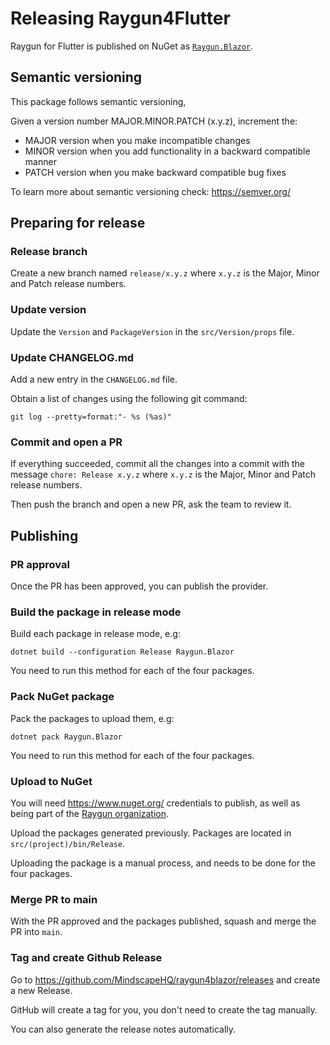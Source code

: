 # Releasing Raygun4Flutter

Raygun for Flutter is published on NuGet as [`Raygun.Blazor`](https://www.nuget.org/packages/Raygun.Blazor).

## Semantic versioning

This package follows semantic versioning,

Given a version number MAJOR.MINOR.PATCH (x.y.z), increment the:

- MAJOR version when you make incompatible changes
- MINOR version when you add functionality in a backward compatible manner
- PATCH version when you make backward compatible bug fixes

To learn more about semantic versioning check: https://semver.org/

## Preparing for release

### Release branch

Create a new branch named `release/x.y.z` 
where `x.y.z` is the Major, Minor and Patch release numbers.

### Update version

Update the `Version` and `PackageVersion` in the `src/Version/props` file.

### Update CHANGELOG.md

Add a new entry in the `CHANGELOG.md` file.

Obtain a list of changes using the following git command:

```
git log --pretty=format:"- %s (%as)"
```

### Commit and open a PR

If everything succeeded, commit all the changes into a commit with the message `chore: Release x.y.z`
where `x.y.z` is the Major, Minor and Patch release numbers.

Then push the branch and open a new PR, ask the team to review it.

## Publishing

### PR approval

Once the PR has been approved, you can publish the provider.

### Build the package in release mode

Build each package in release mode, e.g:

```
dotnet build --configuration Release Raygun.Blazor
```

You need to run this method for each of the four packages.

### Pack NuGet package

Pack the packages to upload them, e.g:

```
dotnet pack Raygun.Blazor
```

You need to run this method for each of the four packages.

### Upload to NuGet

You will need https://www.nuget.org/ credentials to publish, 
as well as being part of the [Raygun organization](https://www.nuget.org/profiles/Raygun).

Upload the packages generated previously.
Packages are located in `src/(project)/bin/Release`.

Uploading the package is a manual process, and needs to be done for the four packages.

### Merge PR to main

With the PR approved and the packages published, 
squash and merge the PR into `main`.

### Tag and create Github Release

Go to https://github.com/MindscapeHQ/raygun4blazor/releases and create a new Release.

GitHub will create a tag for you, you don't need to create the tag manually.

You can also generate the release notes automatically.

